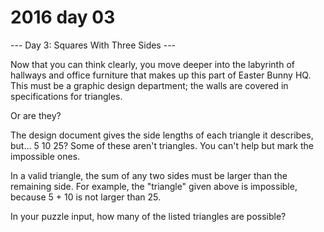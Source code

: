 # 2016 day 03

--- Day 3: Squares With Three Sides ---

Now that you can think clearly, you move deeper into the labyrinth of hallways and office furniture that makes up this part of Easter Bunny HQ. This must be a graphic design department; the walls are covered in specifications for triangles.



Or are they?



The design document gives the side lengths of each triangle it describes, but... 5 10 25?  Some of these aren't triangles. You can't help but mark the impossible ones.



In a valid triangle, the sum of any two sides must be larger than the remaining side.  For example, the "triangle" given above is impossible, because 5 + 10 is not larger than 25.



In your puzzle input, how many of the listed triangles are possible?



